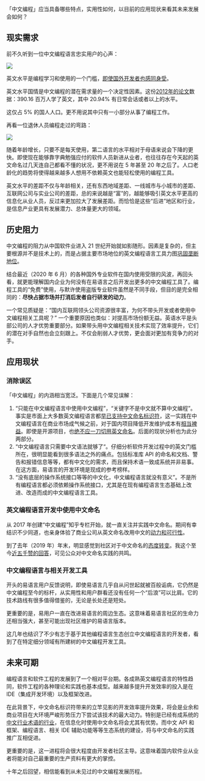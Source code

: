 「中文编程」应当具备哪些特点，实用性如何，以目前的应用现状来看其未来发展会如何？

## 现实需求

前不久听到一位中文编程语言忠实用户的心声：

![](../assets/2020-06-24_yi用户.png)

英文水平是编程学习和使用的一个门槛，[即使国外开发者也感同身受](https://www.zhihu.com/question/68516683/answer/264790642)。

英文水平国情是中文编程的潜在需求量的一个决定性因素。这份[2012年的论文](https://www.academia.edu/2034954/The_statistics_of_English_in_China_An_analysis_of_the_best_available_data_from_government_sources)数据：390.16 百万人学了英文，其中 20.94% 有日常会话或者以上的水平。

这仅占 5% 的国人人口。更不用说其中只有一小部分从事了编程工作。

再看一位退休人员编程走过的弯路：

![](../assets/2020-06-24_senior用户.png)

随着年龄增长，只要不是每天使用，第二语言的水平相对于母语来说会下降的更快。即使现在能够靠字典勉强应付的软件人员新进从业者，也往往存在今天起的英文命名过几天连自己都看不懂的状况，更不用说在 5 年甚至 20 年之后了。人口老龄化的趋势将使得越来越多人想用不依赖英文也能轻松使用的编程工具。

英文水平的差距不仅与年龄相关，还有东西地域差距、一线城市与小城市的差距、互联网公司与实业公司的差距，总的来说越是“富”的，越能够吸引英文水平更高的信息化从业人员，反过来更加拉大了发展差距。而恰恰是这些“后进”地区和行业，是信息产业更具有发展潜力、总体量更大的领域。

## 历史阻力

中文编程的阻力从中国软件业进入 21 世纪开始就如影随形。因素是复杂的，但主要根源并不是技术上的，而是占据主要市场地位的英文编程语言工具力图[巩固垄断地位](https://zhuanlan.zhihu.com/p/103734308)。

结合最近（2020 年 6 月）的各种国外专业软件在国内使用受限的风波，再回头看，就更能理解国内企业为何没有在易语言之后开发出更多的中文编程工具了。编程工具的“免费”使用，与默许使用盗版专业软件虽然是不同手段，但目的是完全相同的：**尽快占据市场并打消后发者自行研发的动力**。

一个常见质疑是：“国内互联网领头公司资源很丰富，为何不带头开发或者使用中文编程相关工具呢？” 一个重要原因也类似：对提高市场份额无益。英语水平是头部公司的人才优势重要部分。如果带头用中文编程相关技术实现了效率提升，它们的潜在对手自然也会立刻跟上。不仅会削弱人才优势，更会面对更加有竞争力的对手。

## 应用现状

### 消除误区

「中文编程」的内涵相当宽泛。下面是几个常见误解：

1. “只能在中文编程语言中使用中文编程”，“关键字不是中文就不算中文编程”。事实是市面上大多数英文编程语言都[早已支持中文命名标识符](https://zhuanlan.zhihu.com/p/30886931)，这一实践在中文编程语言在商业市场成气候之前，对于国内项目降低开发维护成本有[相当裨益](https://zhuanlan.zhihu.com/p/31598712)。即使是开源项目，也[绝不应一刀切用英文命名](https://www.zhihu.com/question/355691918/answer/904463940)。后面的现状分析也为此分两部分。
2. “中文编程语言只需要中文语法就够了“。仔细分析软件开发过程中的英文门槛所在，很明显能看到很多语法之外的痛点。包括标准库 API 的命名和文档、警告和报错信息等等，都有中文化的需求，而且保持术语一致成系统并非易事。在这方面，易语言的开发环境是现成的参考榜样。
3. “没有底层的操作系统接口等等的中文化，中文编程语言就没有意义”。不是所有编程语言都必须依赖操作系统接口，尤其是在现有编程语言生态基础上改进、改造而成的中文编程语言工具。

### 英文编程语言开发中使用中文命名

从 2017 年创建“中文编程”知乎专栏开始，就一直关注并实践中文命名。期间有幸结识不少同道，也亲身体验了商业公司从英文命名改用中文的[动力和可行性](https://zhuanlan.zhihu.com/p/130876927)。

到了去年（2019 年）年末，明显感觉到社区对于中文命名的[态度转变](https://zhuanlan.zhihu.com/p/91353256)。我这个至今[近五千赞的回答](https://www.zhihu.com/question/355223335/answer/890175502)，可见公众对中文命名实践的共鸣。

### 中文编程语言与相关开发工具

开头的易语言用户反馈说明，即使易语言几乎自从问世起就被百般诟病，它仍然是中文编程至今的标杆，从实用性和用户群看还没有任何一个“后浪”可以比肩。它的技术路线有很多值得借鉴的，无论是长处还是短处。

更重要的是，易用户一直在改进易语言的周边生态。这意味着易语言社区的生命力还相当强大，甚至可能出现社区维护的易语言版本。

这几年也结识了不少有志于基于其他编程语言生态创立中文编程语言的开发者，看到了在特定细分领域有所建树的中文编程开发工具。

## 未来可期

编程语言和软件工程的发展到了一个相对平台期。各成熟英文编程语言的特性趋同，软件工程的各种理论和实践也基本成型。越来越多提升开发效率的投入是在 IDE（集成开发环境）以及框架改进。

在此背景下，中文命名标识符带来的立竿见影的开发效率提升效果，将会是业余和商业项目在大环境严峻形势压力下尝试该技术的最大动力。特别是已经有成系统的[中文行业术语的行业](https://www.zhihu.com/question/36407969/answer/947932151)，在信息化时使用中文命名将会尤其有优势。而中文 API 和框架、编程语言、相关 IDE 辅助功能等等生态系统的建设，将与中文命名的实践推广互相促进。

更重要的是，这一进程将会很大程度由开发者社区主导。这意味着国内软件业从业者将能对自己最重要的生产资料有更大的掌控。

十年之后回望，相信能看到从未见过的中文编程发展历程。
